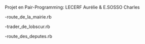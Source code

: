 Projet en Pair-Programming:
	LECERF Aurélie & E.SOSSO Charles

-route_de_la_mairie.rb

-trader_de_lobscur.rb

-route_des_deputes.rb
